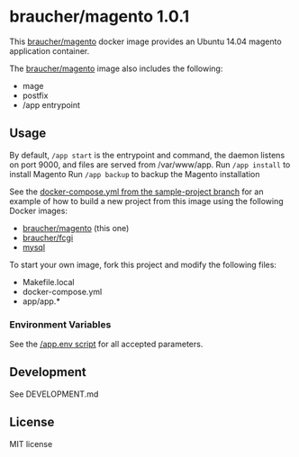 # braucher/magento 1.0.1

This [braucher/magento](https://hub.docker.com/r/braucher/magento/) docker image provides an Ubuntu 14.04 magento application container.

The [braucher/magento](https://hub.docker.com/r/braucher/magento/) image also includes the following:

* mage
* postfix
* /app entrypoint

## Usage

By default, ```/app start``` is the entrypoint and command, 
the daemon listens on port 9000, and files are served from /var/www/app.
Run ```/app install``` to install Magento
Run ```/app backup``` to backup the Magento installation

See the
[docker-compose.yml from the sample-project branch](https://github.com/jwbraucher/docker-magento/tree/latest/docker-compose.yml)
for an example of how to build a new project from this image using the
following Docker images:

* [braucher/magento](https://hub.docker.com/r/braucher/magento/) (this one)
* [braucher/fcgi](https://hub.docker.com/r/braucher/fcgi/)
* [mysql](https://hub.docker.com/r/_/mysql/)

To start your own image, fork this project and modify the following files:
* Makefile.local
* docker-compose.yml
* app/app.*

### Environment Variables

See the [/app.env script](https://github.com/jwbraucher/docker-magento/tree/latest/app/app.env)
for all accepted parameters. 

## Development
See DEVELOPMENT.md

## License
MIT license

